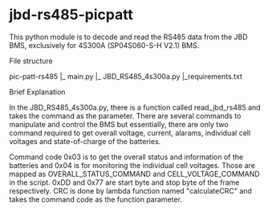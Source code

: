 # jbd-rs485-picpatt
This python module is to decode and read the RS485 data from the JBD BMS, exclusively for 4S300A (SP04S060-S-H V2.1) BMS. 

File structure 

pic-patt-rs485
           |_ main.py
           |_ JBD_RS485_4s300a.py
           |_requirements.txt 

Brief Explanation

In the JBD_RS485_4s300a.py, there is a function called read_jbd_rs485 and takes the command as the parameter. There are several commands to manipulate and control the BMS but essentially, there are only two command required to get overall voltage, current, alarams, individual cell voltages and state-of-charge of the batteries. 

Command code 0x03 is to get the overall status and information of the batteries and 0x04 is for monitoring the individual cell voltages. Those are mapped as OVERALL_STATUS_COMMAND and CELL_VOLTAGE_COMMAND in the script. 0xDD and 0x77 are start byte and stop byte of the frame respectively. CRC is done by lambda function named 
"calculateCRC" and takes the command code as the function parameter. 
